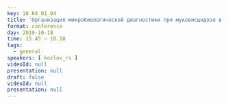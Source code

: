 ```yaml
---
key: 18_R4_01_04
title: 'Организация микробиологической диагностики при муковисцидозе в регионе: опыт Самарской области'
format: conference
day: 2019-10-18
time: 15.45 – 16.10
tags:
  - general
speakers: [ kozlov_rs ]
videoId: null
presentation: null
draft: false
videoId: null
presentation: null
---
```

